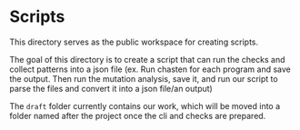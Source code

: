 
# Scripts

This directory serves as the public workspace for creating scripts.

The goal of this directory is to create a script that can run the checks and collect patterns into a json file (ex. Run chasten for each program and save the output. Then run the mutation analysis, save it, and run our script to parse the files and convert it into a json file/an output)

The `draft` folder currently contains our work, which will be moved into a folder named after the project once the cli
and checks are prepared.
